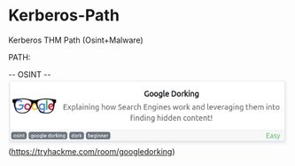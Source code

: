 # Kerberos-Path
Kerberos THM Path (Osint+Malware)

PATH:

  -- OSINT --
  ![](images/1.jpg)(https://tryhackme.com/room/googledorking)
